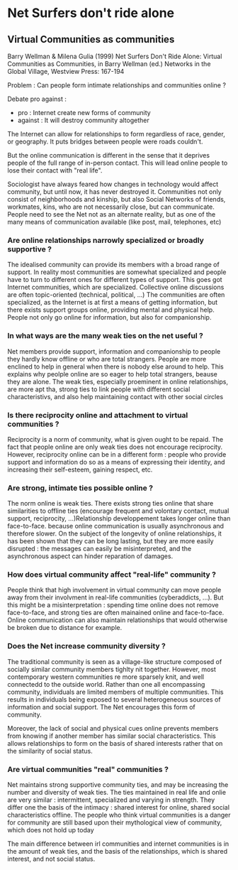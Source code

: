 # Net Surfers don't ride alone
## Virtual Communities as communities

Barry Wellman & Milena Gulia (1999) Net Surfers Don't Ride Alone: Virtual Communities as Communities, in Barry Wellman (ed.) Networks in the Global Village, Westview Press: 167-194

Problem : Can people form intimate relationships and communities online ?

Debate pro against :
- pro : Internet create new forms of community
- against : It will destroy community altogether

The Internet can allow for relationships to form regardless of race, gender, or geography. It puts bridges between people were roads couldn't.

But the online communication is different in the sense that it deprives people of the full range of in-person contact. This will lead online people to lose their contact with "real life".

Sociologist have always feared how changes in technology would affect community, but until now, it has never destroyed it. Communities not only consist of neighborhoods and kinship, but also Social Networks of friends, workmates, kins, who are not necessarily close, but can communicate. 
People need to see the Net not as an alternate reality, but as one of the many means of communication available (like post, mail, telephones, etc)

### Are online relationships narrowly specialized or broadly supportive ?
The idealised community can provide its members with a broad range of support.
In reality most communities are somewhat specialized and people have to turn to different ones for different types of support. This goes got Internet communities, which are specialized. Collective online discussions are often topic-oriented (technical, political, ...)
The communities are often specialized, as the Internet is at first a means of getting information, but there exists support groups online, providing mental and physical help.
People not only go online for information, but also for companionship.

### In what ways are the many weak ties on the net useful ?
Net members provide support, information and companionship to people they hardly know offline or who are total strangers.
People are more enclined to help in general when there is nobody else around to help. This explains why peolple online are so eager to help total strangers, beause they are alone. The weak ties, especially proeminent in online relationships, are more apt tha, strong ties to link people with different social characteristivs, and also help maintaining contact with other social circles

### Is there reciprocity online and attachment to virtual communities ?
Reciprocity is a norm of community, what is given ought to be repaid.
The fact that people online are only weak ties does not encourage reciprocity.
However, reciprocity online can be in a different form : people who provide support and information do so as a means of expressing their identity, and increasing their self-esteem, gaining respect, etc.

### Are strong, intimate ties possible online ?
The norm online is weak ties. There exists strong ties online that share similarities to offline ties (encourage frequent and volontary contact, mutual support, reciprocity, ...)Relationship developpement takes longer online than face-to-face. because online communication is usually asynchronous and therefore slower.
On the subject of the longevity of online relationships,  it has been shown that they can be long lasting, but they are more easily disrupted : the messages can easily be misinterpreted, and the asynchronous aspect can hinder reparation of damages.

### How does virtual community affect "real-life" community ?
People think that high involvement in virtual community can move people away from their involvment in real-life communities (cyberaddicts, ...). But this might be a misinterpretation : spending time online does not remove face-to-face, and strong ties are often mainained online and face-to-face. Online communication can also maintain relationships that would otherwise be broken due to distance for example.

### Does the Net increase community diversity ?
The traditional community is seen as a village-like structure composed of socially similar community members tighlty nit together. However, most contemporary western communities re more sparsely knit, and well connectedd to the outside world. Rather than one all encompassing community, individuals are limited members of multiple communities. This results in individuals being exposed to several heterogeneous sources of information and social support. 
The Net encourages this form of community.

Moreover, the lack of social and physical cues online prevents members from knowing if another member has similar social characteristics. This allows relationships to form on the basis of shared interests rather that on the similarity of social status.

### Are virtual communities "real" communities ?
Net maintains strong supportive community ties, and may be increasing the number and diversity of weak ties.
The ties maintained in real life and onlie are very similar : intermittent, specialized and varying in strength.
They differ one the basis of the intimacy : shared interest for online, shared social characteristics offline.
The people who think virtual communities is a danger for community are still based upon their mythological view of community, which does not hold up today

The main difference between irl communities and internet communities is in the amount of weak ties, and the basis of the relationships, which is shared interest, and not social status. 
